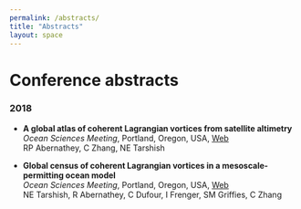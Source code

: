 ```yaml
---
permalink: /abstracts/
title: "Abstracts"
layout: space
---
```

# Conference abstracts

### 2018

*  **A global atlas of coherent Lagrangian vortices from satellite altimetry**  
   *Ocean Sciences Meeting*, Portland, Oregon, USA, [Web][w1]  
   RP Abernathey, C Zhang, NE Tarshish

   [w1]: https://agu.confex.com/agu/os18/preliminaryview.cgi/Paper320231.html
*  **Global census of coherent Lagrangian vortices in a mesoscale-permitting ocean model**  
   *Ocean Sciences Meeting*, Portland, Oregon, USA, [Web][w2]  
   NE Tarshish, R Abernathey, C Dufour, I Frenger, SM Griffies, C Zhang

   [w2]: https://agu.confex.com/agu/os18/preliminaryview.cgi/Paper321716.html
